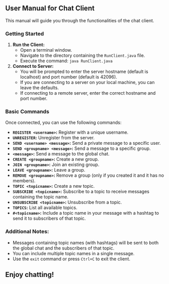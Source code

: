 ## User Manual for Chat Client

This manual will guide you through the functionalities of the chat client. 

### Getting Started

1. **Run the Client:**
    - Open a terminal window.
    - Navigate to the directory containing the `RunClient.java` file.
    - Execute the command: `java RunClient.java`
2. **Connect to Server:**
    - You will be prompted to enter the server hostname (default is localhost) and port number (default is 42096).
    - If you are connecting to a server on your local machine, you can leave the defaults.
    - If connecting to a remote server, enter the correct hostname and port number.

### Basic Commands

Once connected, you can use the following commands:

* **`REGISTER <username>`:** Register with a unique username.
* **`UNREGISTER`:** Unregister from the server. 
* **`SEND <username> <message>`:** Send a private message to a specific user.
* **`SEND <groupname> <message>`:** Send a message to a specific group.
* **`<message>`:** Send a message to the global chat. 
* **`CREATE <groupname>`:** Create a new group.
* **`JOIN <groupname>`:** Join an existing group.
* **`LEAVE <groupname>`:** Leave a group. 
* **`REMOVE <groupname>`:** Remove a group (only if you created it and it has no members).
* **`TOPIC <topicname>`:** Create a new topic.
* **`SUBSCRIBE <topicname>`:** Subscribe to a topic to receive messages containing the topic name.
* **`UNSUBSCRIBE <topicname>`:** Unsubscribe from a topic.
* **`TOPICS`:** List all available topics.
* **`#<topicname>`:** Include a topic name in your message with a hashtag to send it to subscribers of that topic.

### Additional Notes:

* Messages containing topic names (with hashtags) will be sent to both the global chat and the subscribers of that topic. 
* You can include multiple topic names in a single message.
* Use the `exit` command or press `Ctrl+C` to exit the client.

## Enjoy chatting!
